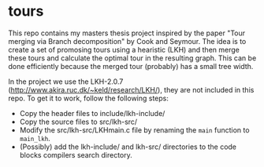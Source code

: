 tours
=====
This repo contains my masters thesis project inspired by the paper "Tour merging via Branch decomposition" by Cook and Seymour.
The idea is to create a set of promosing tours using a hearistic (LKH) and then merge these tours and calculate the optimal tour in the resulting graph. This can be done efficiently because the merged tour (probably) has a small tree width.

In the project we use the LKH-2.0.7 (http://www.akira.ruc.dk/~keld/research/LKH/), they are not included in this repo. To get it to work, follow the following steps:
- Copy the header files to include/lkh-include/
- Copy the source files to src/lkh-src/
- Modify the src/lkh-src/LKHmain.c file by renaming the ```main``` function to ```main_lkh```.
- (Possibly) add the lkh-include/ and lkh-src/ directories to the code blocks compilers search directory.

